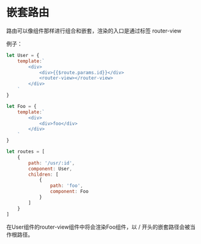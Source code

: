 # 嵌套路由

路由可以像组件那样进行组合和嵌套，渲染的入口是通过标签 router-view

例子：

```js
let User = {
    template:`
        <div>
            <div>{{$route.params.id}}</div>
            <router-view></router-view>
        </div>
    `
}

let Foo = {
    template:`
        <div>
            <div>foo</div>
        </div>
    `
}

let routes = [
    {
        path: '/usr/:id',
        component: User,
        children: [
            {
                path: 'foo',
                component: Foo
            }
        ]
    }
]
```

在User组件的router-view组件中将会渲染Foo组件，以 / 开头的嵌套路径会被当作根路径。